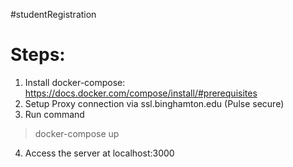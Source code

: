 #studentRegistration

# Steps:
1. Install docker-compose: https://docs.docker.com/compose/install/#prerequisites 
2. Setup Proxy connection via ssl.binghamton.edu (Pulse secure)  
3. Run command
  > docker-compose up

4. Access the server at localhost:3000

